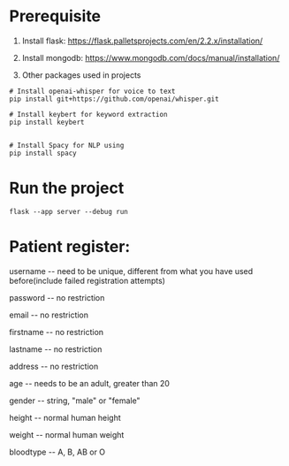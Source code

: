 # Prerequisite

1. Install flask:
https://flask.palletsprojects.com/en/2.2.x/installation/

2. Install mongodb:
https://www.mongodb.com/docs/manual/installation/

3. Other packages used in projects

```
# Install openai-whisper for voice to text
pip install git+https://github.com/openai/whisper.git

# Install keybert for keyword extraction
pip install keybert


# Install Spacy for NLP using
pip install spacy
```

# Run the project

```
flask --app server --debug run
```

# Patient register:

username -- need to be unique, different from what you have used before(include failed registration attempts)

password -- no restriction

email -- no restriction

firstname -- no restriction

lastname -- no restriction

address -- no restriction

age -- needs to be an adult, greater than 20

gender -- string, "male" or "female"

height -- normal human height

weight -- normal human weight

bloodtype -- A, B, AB or O



